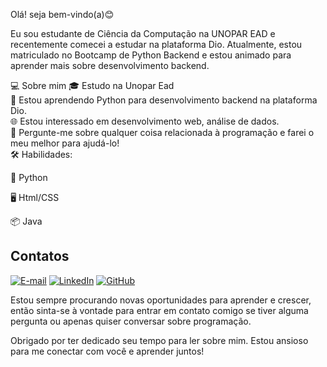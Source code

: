 Olá! seja bem-vindo(a)😊

Eu sou estudante de Ciência da Computação na UNOPAR EAD e recentemente comecei a estudar na plataforma Dio. Atualmente, estou matriculado no Bootcamp de Python Backend e estou animado para aprender mais sobre desenvolvimento backend.

💻 Sobre mim
🎓 Estudo na Unopar Ead  
🌱 Estou aprendendo Python para desenvolvimento backend na plataforma Dio.  
🌐 Estou interessado em desenvolvimento web, análise de dados.  
💬 Pergunte-me sobre qualquer coisa relacionada à programação e farei o meu melhor para ajudá-lo!      
🛠️ Habilidades:  

🐍 Python  

🖥 Html/CSS

&#128230; Java
## Contatos 

[![E-mail](https://img.shields.io/badge/-Email-000?style=for-the-badge&logo=microsoft-outlook&logoColor=007BFF)](mailto:sbcarlos321@gmail.com)
[![LinkedIn](https://img.shields.io/badge/LinkedIn-0077B5?style=for-the-badge&logo=linkedin&logoColor=white)](https://www.linkedin.com/in/carlos-vinicius-agripino-da-silva-67b5b6263/) [![GitHub](https://img.shields.io/badge/GitHub-100000?style=for-the-badge&logo=github&logoColor=white)](https://github.com/CarlosVinicius15)

Estou sempre procurando novas oportunidades para aprender e crescer, então sinta-se à vontade para entrar em contato comigo se tiver alguma pergunta ou apenas quiser conversar sobre programação.

Obrigado por ter dedicado seu tempo para ler sobre mim. Estou ansioso para me conectar com você e aprender juntos!
